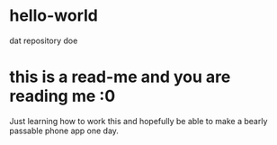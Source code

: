 # hello-world
dat repository doe
# this is a read-me and you are reading me :0
Just learning how to work this and hopefully be able to make a bearly passable phone app one day.
